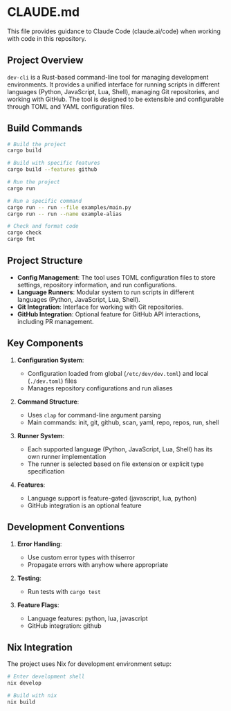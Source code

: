 # CLAUDE.md

This file provides guidance to Claude Code (claude.ai/code) when working with code in this repository.

## Project Overview

`dev-cli` is a Rust-based command-line tool for managing development environments. It provides a unified interface for running scripts in different languages (Python, JavaScript, Lua, Shell), managing Git repositories, and working with GitHub. The tool is designed to be extensible and configurable through TOML and YAML configuration files.

## Build Commands

```bash
# Build the project
cargo build

# Build with specific features
cargo build --features github

# Run the project
cargo run

# Run a specific command
cargo run -- run --file examples/main.py
cargo run -- run --name example-alias

# Check and format code
cargo check
cargo fmt
```

## Project Structure

- **Config Management**: The tool uses TOML configuration files to store settings, repository information, and run configurations.
- **Language Runners**: Modular system to run scripts in different languages (Python, JavaScript, Lua, Shell).
- **Git Integration**: Interface for working with Git repositories.
- **GitHub Integration**: Optional feature for GitHub API interactions, including PR management.

## Key Components

1. **Configuration System**:
   - Configuration loaded from global (`/etc/dev/dev.toml`) and local (`./dev.toml`) files
   - Manages repository configurations and run aliases

2. **Command Structure**:
   - Uses `clap` for command-line argument parsing
   - Main commands: init, git, github, scan, yaml, repo, repos, run, shell

3. **Runner System**:
   - Each supported language (Python, JavaScript, Lua, Shell) has its own runner implementation
   - The runner is selected based on file extension or explicit type specification

4. **Features**:
   - Language support is feature-gated (javascript, lua, python)
   - GitHub integration is an optional feature

## Development Conventions

1. **Error Handling**:
   - Use custom error types with thiserror
   - Propagate errors with anyhow where appropriate

2. **Testing**:
   - Run tests with `cargo test`

3. **Feature Flags**:
   - Language features: python, lua, javascript
   - GitHub integration: github

## Nix Integration

The project uses Nix for development environment setup:

```bash
# Enter development shell
nix develop

# Build with nix
nix build
```